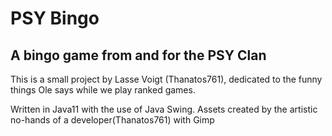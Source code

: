 # PSY Bingo
## A bingo game from and for the PSY Clan

This is a small project by Lasse Voigt (Thanatos761), dedicated to the funny things Ole says while we play ranked games.

Written in Java11 with the use of Java Swing.
Assets created by the artistic no-hands of a developer(Thanatos761) with Gimp